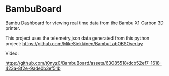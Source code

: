 # BambuBoard
Bambu Dashboard for viewing real time data from the Bambu X1 Carbon 3D printer.

This project uses the telemetry.json data generated from this python project:
https://github.com/MikeSiekkinen/BambuLabOBSOverlay

Video:

https://github.com/t0nyz0/BambuBoard/assets/63085518/dcb52ef7-1618-423a-8f2e-9ade0b3ef51b

